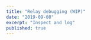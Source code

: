 ```yaml
---
title: "Relay debugging (WIP)"
date: "2019-09-08"
excerpt: "Inspect and log"
published: true
---
```

